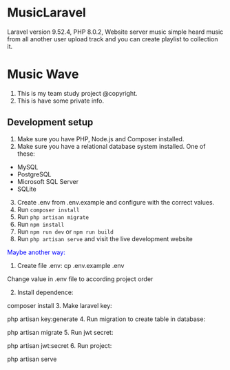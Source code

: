 # MusicLaravel

Laravel version 9.52.4, PHP 8.0.2, Website server music simple heard music from all another user upload track and you can create playlist to collection it.

# Music Wave

1. This is my team study project @copyright.
2. This is have some private info.

## Development setup

1. Make sure you have PHP, Node.js and Composer installed.
2. Make sure you have a relational database system installed. One of these:

- MySQL
- PostgreSQL
- Microsoft SQL Server
- SQLite

3. Create .env from .env.example and configure with the correct values.
4. Run `composer install`
5. Run `php artisan migrate`
6. Run `npm install`
7. Run `npm run dev` or `npm run build`
8. Run `php artisan serve` and visit the live development website

<span style="color: blue"> Maybe another way: </span>

1. Create file .env:
<clipboard-copy for="blob-path">cp .env.example .env</clipboard-copy>

Change value in .env file to according project order

2. Install dependence:

composer install
3. Make laravel key:

php artisan key:generate
4. Run migration to create table in database:

php artisan migrate
5. Run jwt secret:

php artisan jwt:secret
6. Run project:

php artisan serve
